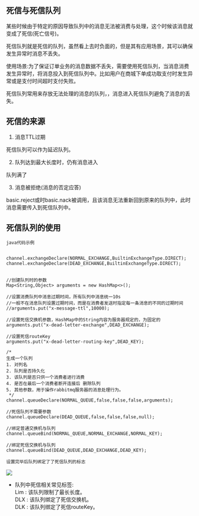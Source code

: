 ## 死信与死信队列

某些时候由于特定的原因导致队列中的消息无法被消费与处理，这个时候该消息就变成了死信(死亡信号)。

死信队列就是死信的队列，虽然看上去时负面的，但是其有应用场景，其可以确保发生异常时消息不丢失。

使用场景:为了保证订单业务的消息数据不丢失，需要使用死信队列，当消息消费发生异常时，将消息投入到死信队列中。比如用户在商城下单成功取支付时发生异常或是支付时间超时支付失败。

死信队列常用来存放无法处理的消息的队列，，消息进入死信队列避免了消息的丢失。


## 死信的来源

1. 消息TTL过期

死信队列可以作为延迟队列。

2. 队列达到最大长度时，仍有消息进入

队列满了

3. 消息被拒绝(消息的否定应答)

basic.reject或时basic.nack被调用，且该消息无法重新回到原来的队列中，此时消息需要传入到死信队列中。


## 死信队列的使用

`java代码示例`

```

channel.exchangeDeclare(NORMAL_EXCHANGE,BuiltinExchangeType.DIRECT);
channel.exchangeDeclare(DEAD_EXCHANGE,BuiltinExchangeType.DIRECT);


//创建队列时的参数
Map<String,Object> arguments = new HashMap<>();

//设置消费队列中消息过期时间，所有队列中消息统一10s
//一般不在消息队列设置过期时间，而是在消费者发送时指定每一条消息的不同的过期时间
//arguments.put("x-message-ttl",10000);

//设置死信交换机参数，HashMap中的String内容为服务器规定的，为固定的
arguments.put("x-dead-letter-exchange",DEAD_EXCHANGE);

//设置死信routeKey
arguments.put("x-dead-letter-routing-key",DEAD_KEY);

/*
生成一个队列
1. 对列名
2. 队列是否持久化
3. 该队列是否只供一个消费者进行消费
4. 是否在最后一个消费者断开连接后 删除队列
5. 其他参数，用于操作rabbitmq服务器的消息处理行为。
 */
channel.queueDeclare(NORMAL_QUEUE,false,false,false,arguments);

//死信队列不需要参数
channel.queueDeclare(DEAD_QUEUE,false,false,false,null);

//绑定普通交换机与队列
channel.queueBind(NORMAL_QUEUE,NORMAL_EXCHANGE,NORMAL_KEY);

//绑定死信交换机与队列
channel.queueBind(DEAD_QUEUE,DEAD_EXCHANGE,DEAD_KEY);

```

`设置完毕后队列绑定了了死信队列的标志`

![](https://note.youdao.com/yws/api/personal/file/D194EC5AE94E4ED0B075E9AD0D71CF17?method=download&shareKey=3a098e0b1b2055a1ff5572abe435ffeb)

* 队列中死信相关常见标签:   
Lim : 该队列限制了最长长度。  
DLX : 该队列绑定了死信交换机。  
DLK : 该队列绑定了死信routeKey。